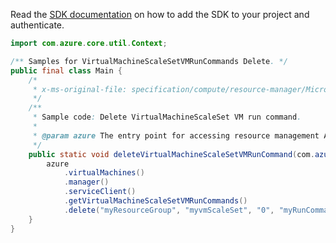 Read the [SDK documentation](https://github.com/Azure/azure-sdk-for-java/blob/azure-resourcemanager_2.11.0/sdk/resourcemanager/azure-resourcemanager/README.md) on how to add the SDK to your project and authenticate.

```java
import com.azure.core.util.Context;

/** Samples for VirtualMachineScaleSetVMRunCommands Delete. */
public final class Main {
    /*
     * x-ms-original-file: specification/compute/resource-manager/Microsoft.Compute/stable/2021-07-01/examples/runCommands/DeleteVirtualMachineScaleSetVMRunCommands.json
     */
    /**
     * Sample code: Delete VirtualMachineScaleSet VM run command.
     *
     * @param azure The entry point for accessing resource management APIs in Azure.
     */
    public static void deleteVirtualMachineScaleSetVMRunCommand(com.azure.resourcemanager.AzureResourceManager azure) {
        azure
            .virtualMachines()
            .manager()
            .serviceClient()
            .getVirtualMachineScaleSetVMRunCommands()
            .delete("myResourceGroup", "myvmScaleSet", "0", "myRunCommand", Context.NONE);
    }
}
```
